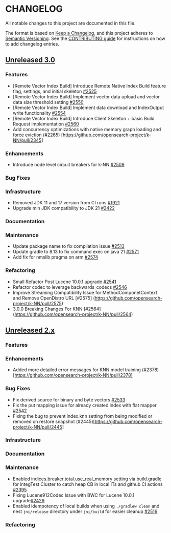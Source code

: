 
# CHANGELOG
All notable changes to this project are documented in this file.

The format is based on [Keep a Changelog](https://keepachangelog.com/en/1.0.0/), and this project adheres to [Semantic Versioning](https://semver.org/spec/v2.0.0.html). See the [CONTRIBUTING guide](./CONTRIBUTING.md#Changelog) for instructions on how to add changelog entries.

## [Unreleased 3.0](https://github.com/opensearch-project/k-NN/compare/2.x...HEAD)
### Features
* [Remote Vector Index Build] Introduce Remote Native Index Build feature flag, settings, and initial skeleton [#2525](https://github.com/opensearch-project/k-NN/pull/2525)
* [Remote Vector Index Build] Implement vector data upload and vector data size threshold setting [#2550](https://github.com/opensearch-project/k-NN/pull/2550)
* [Remote Vector Index Build] Implement data download and IndexOutput write functionality [#2554](https://github.com/opensearch-project/k-NN/pull/2554)
* [Remote Vector Index Build] Introduce Client Skeleton + basic Build Request implementation [#2560](https://github.com/opensearch-project/k-NN/pull/2560)
* Add concurrency optimizations with native memory graph loading and force eviction (#2265) [https://github.com/opensearch-project/k-NN/pull/2345]
### Enhancements
* Introduce node level circuit breakers for k-NN [#2509](https://github.com/opensearch-project/k-NN/pull/2509)
### Bug Fixes
### Infrastructure
* Removed JDK 11 and 17 version from CI runs [#1921](https://github.com/opensearch-project/k-NN/pull/1921)
* Upgrade min JDK compatibility to JDK 21 [#2422](https://github.com/opensearch-project/k-NN/pull/2422)
### Documentation
### Maintenance
* Update package name to fix compilation issue [#2513](https://github.com/opensearch-project/k-NN/pull/2513)
* Update gradle to 8.13 to fix command exec on java 21 [#2571](https://github.com/opensearch-project/k-NN/pull/2571)
* Add fix for nmslib pragma on arm [#2574](https://github.com/opensearch-project/k-NN/pull/2574)
### Refactoring
* Small Refactor Post Lucene 10.0.1 upgrade [#2541](https://github.com/opensearch-project/k-NN/pull/2541)
* Refactor codec to leverage backwards_codecs [#2546](https://github.com/opensearch-project/k-NN/pull/2546)
* Improve Streaming Compatibility Issue for MethodComponetContext and Remove OpenDistro URL [#2575] (https://github.com/opensearch-project/k-NN/pull/2575)
* 3.0.0 Breaking Changes For KNN [#2564] (https://github.com/opensearch-project/k-NN/pull/2564)

## [Unreleased 2.x](https://github.com/opensearch-project/k-NN/compare/2.19...2.x)
### Features
### Enhancements
- Added more detailed error messages for KNN model training (#2378)[https://github.com/opensearch-project/k-NN/pull/2378]
### Bug Fixes
* Fix derived source for binary and byte vectors [#2533](https://github.com/opensearch-project/k-NN/pull/2533/)
* Fix the put mapping issue for already created index with flat mapper [#2542](https://github.com/opensearch-project/k-NN/pull/2542)
* Fixing the bug to prevent index.knn setting from being modified or removed on restore snapshot (#2445)[https://github.com/opensearch-project/k-NN/pull/2445]
### Infrastructure
### Documentation
### Maintenance
* Enabled indices.breaker.total.use_real_memory setting via build.gradle for integTest Cluster to catch heap CB in local ITs and github CI actions [#2395](https://github.com/opensearch-project/k-NN/pull/2395/) 
* Fixing Lucene912Codec Issue with BWC for Lucene 10.0.1 upgrade[#2429](https://github.com/opensearch-project/k-NN/pull/2429)
* Enabled idempotency of local builds when using `./gradlew clean` and nest `jni/release` directory under `jni/build` for easier cleanup [#2516](https://github.com/opensearch-project/k-NN/pull/2516)
### Refactoring
